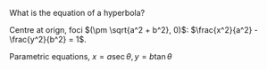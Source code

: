 What is the equation of a hyperbola?
<!--question-->
Centre at orign, foci $(\pm \sqrt{a^2 + b^2}, 0)$: $\frac{x^2}{a^2} - \frac{y^2}{b^2} = 1$.

Parametric equations, $x = a \sec \theta, y = b \tan \theta$
